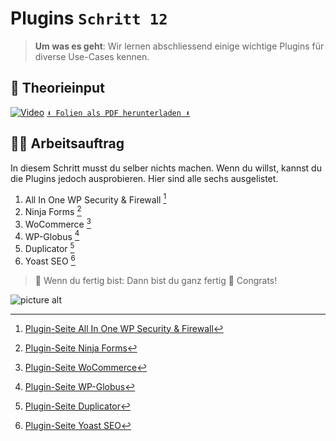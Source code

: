 # Plugins `Schritt 12`
> **Um was es geht**: 
> Wir lernen abschliessend einige wichtige Plugins für diverse Use-Cases kennen. 

## 🧠 Theorieinput 
[![Video](https://i3.ytimg.com/vi/LvXMOSVGuOk/maxresdefault.jpg)](https://www.youtube.com/watch?v=LvXMOSVGuOk)
[`⬇️ Folien als PDF herunterladen ⬇️`](https://drive.google.com/file/d/1ufz1k1MuTZQEzwk8Y6hNxUEU20xYQ6fj/view?usp=share_link)

## 🧑‍💻 Arbeitsauftrag

In diesem Schritt musst du selber nichts machen. Wenn du willst, kannst du die Plugins jedoch ausprobieren. 
Hier sind alle sechs ausgelistet.

1. All In One WP Security & Firewall [^1]
2. Ninja Forms [^2]
3. WoCommerce [^3]
4. WP-Globus [^4]
5. Duplicator [^5]
6. Yoast SEO [^6]

[^1]: [Plugin-Seite All In One WP Security & Firewall](https://de.wordpress.org/plugins/all-in-one-wp-security-and-firewall/)
[^2]: [Plugin-Seite Ninja Forms](https://de.wordpress.org/plugins/ninja-forms/)
[^3]: [Plugin-Seite WoCommerce](https://de.wordpress.org/plugins/woocommerce/)
[^4]: [Plugin-Seite WP-Globus](https://de.wordpress.org/plugins/wpglobus/)
[^5]: [Plugin-Seite Duplicator](https://de.wordpress.org/plugins/duplicator/)
[^6]: [Plugin-Seite Yoast SEO](https://de.wordpress.org/plugins/wordpress-seo/)

>  🔗 Wenn du fertig bist:
>  Dann bist du ganz fertig 🥳 Congrats!

![picture alt](https://64.media.tumblr.com/8e016bd6784e213590a6105e74f137e0/tumblr_mu01eywmq31rs8e09o1_500.gifv "GIF Fertig")
